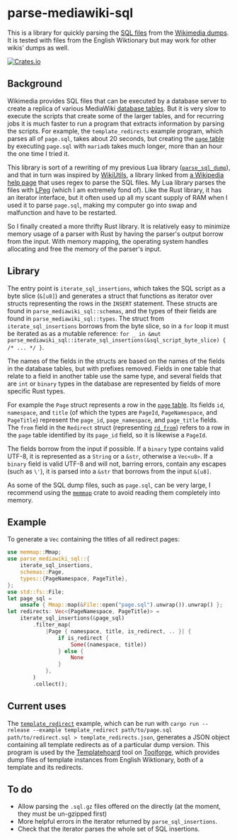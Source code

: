 # parse-mediawiki-sql
This is a library for quickly parsing the [SQL files](https://meta.wikimedia.org/wiki/Data_dumps/What%27s_available_for_download) from the [Wikimedia dumps](https://dumps.wikimedia.org/). It is tested with files from the English Wiktionary but may work for other wikis’ dumps as well.

[![Crates.io](https://img.shields.io/crates/v/parse-mediawiki-sql.svg)](https://crates.io/crates/parse-mediawiki-sql)

## Background
Wikimedia provides SQL files that can be executed by a database server to create a replica of various MediaWiki [database tables](https://www.mediawiki.org/wiki/Manual:Database_layout). But it is very slow to execute the scripts that create some of the larger tables, and for recurring jobs it is much faster to run a program that extracts information by parsing the scripts. For example, the `template_redirects` example program, which parses all of `page.sql`, takes about 20 seconds, but creating the [`page` table](https://www.mediawiki.org/wiki/Manual:Page_table) by executing `page.sql` with `mariadb` takes much longer, more than an hour the one time I tried it.

This library is sort of a rewriting of my previous Lua library ([`parse_sql_dump`](https://github.com/Erutuon/enwikt-dump-rs/tree/master/lua/parse_sql_dump)), and that in turn was inspired by [WikiUtils](https://github.com/napsternxg/WikiUtils), a library linked from [a Wikipedia help page](https://en.wikipedia.org/wiki/Wikipedia:Database_download#Help_to_import_dumps_into_MySQL) that uses regex to parse the SQL files. My Lua library parses the files with [LPeg](http://www.inf.puc-rio.br/~roberto/lpeg/) (which I am extremely fond of). Like the Rust library, it has an iterator interface, but it often used up all my scant supply of RAM when I used it to parse `page.sql`, making my computer go into swap and malfunction and have to be restarted.

So I finally created a more thrifty Rust library. It is relatively easy to minimize memory usage of a parser with Rust by having the parser's output borrow from the input. With memory mapping, the operating system handles allocating and free the memory of the parser's input.

## Library
The entry point is `iterate_sql_insertions`, which takes the SQL script as a byte slice (`&[u8]`) and generates a struct that functions as iterator over structs representing the rows in the `INSERT` statement. These structs are found in `parse_mediawiki_sql::schemas`, and the types of their fields are found in `parse_mediawiki_sql::types`. The struct from `iterate_sql_insertions` borrows from the byte slice, so in a `for` loop it must be iterated as as a mutable reference: `for _ in &mut parse_mediawiki_sql::iterate_sql_insertions(&sql_script_byte_slice) { /* ... */ }`.

The names of the fields in the structs are based on the names of the fields in the database tables, but with prefixes removed. Fields in one table that relate to a field in another table use the same type, and several fields that are `int` or `binary` types in the database are represented by fields of more specific Rust types.

For example the `Page` struct represents a row in the [`page` table](https://www.mediawiki.org/wiki/Manual:Page_table). Its fields `id`, `namespace`, and `title` (of which the types are `PageId`, `PageNamespace`, and `PageTitle`) represent the `page_id`, `page_namespace`, and `page_title` fields. The `from` field in the `Redirect` struct (representing [`rd_from`](https://www.mediawiki.org/wiki/Manual:Redirect_table#rd_from)) refers to a row in the `page` table identified by its `page_id` field, so it is likewise a `PageId`.

The fields borrow from the input if possible. If a `binary` type contains valid UTF-8, it is represented as a `String` or a `&str`, otherwise a `Vec<u8>`. If a `binary` field is valid UTF-8 and will not, barring errors, contain any escapes (such as `\'`), it is parsed into a `&str` that borrows from the input `&[u8]`.

As some of the SQL dump files, such as `page.sql`, can be very large, I recommend using the [`memmap`](https://lib.rs/crates/memmap) crate to avoid reading them completely into memory.

## Example
To generate a `Vec` containing the titles of all redirect pages:

```rust
use memmap::Mmap;
use parse_mediawiki_sql::{
    iterate_sql_insertions,
    schemas::Page,
    types::{PageNamespace, PageTitle},
};
use std::fs::File;
let page_sql =
    unsafe { Mmap::map(&File::open("page.sql").unwrap()).unwrap() };
let redirects: Vec<(PageNamespace, PageTitle)> =
    iterate_sql_insertions(&page_sql)
        .filter_map(
            |Page { namespace, title, is_redirect, .. }| {
                if is_redirect {
                    Some((namespace, title))
                } else {
                    None
                }
            },
        )
        .collect();
```

## Current uses

The [`template_redirect`](examples/template_redirects.rs) example, which can be run with `cargo run --release --example template_redirect path/to/page.sql path/to/redirect.sql > template_redirects.json`, generates a JSON object containing all template redirects as of a particular dump version. This program is used by the [Templatehoard](https://templatehoard.toolforge.org/) tool on [Toolforge](https://toolforge.org), which provides dump files of template instances from English Wiktionary, both of a template and its redirects.

## To do

* Allow parsing the `.sql.gz` files offered on the  directly (at the moment, they must be un-gzipped first)
* More helpful errors in the iterator returned by `parse_sql_insertions`.
* Check that the iterator parses the whole set of SQL insertions.
